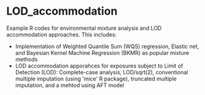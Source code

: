 # LOD_accommodation
Example R codes for environmental mixture analysis and LOD accommodation approaches. This includes:
- Implementation of Weighted Quantile Sum (WQS) regression, Elastic net, and Bayesian Kernel Machine Regression (BKMR) as popular mixture methods
- LOD accommodation apporahces for exposures subject to Limit of Detection (LOD): Complete-case analysis, LOD/sqrt(2), conventional multiple imputation (using 'mice' R package), truncated multiple imputation, and a mehtod using AFT model
